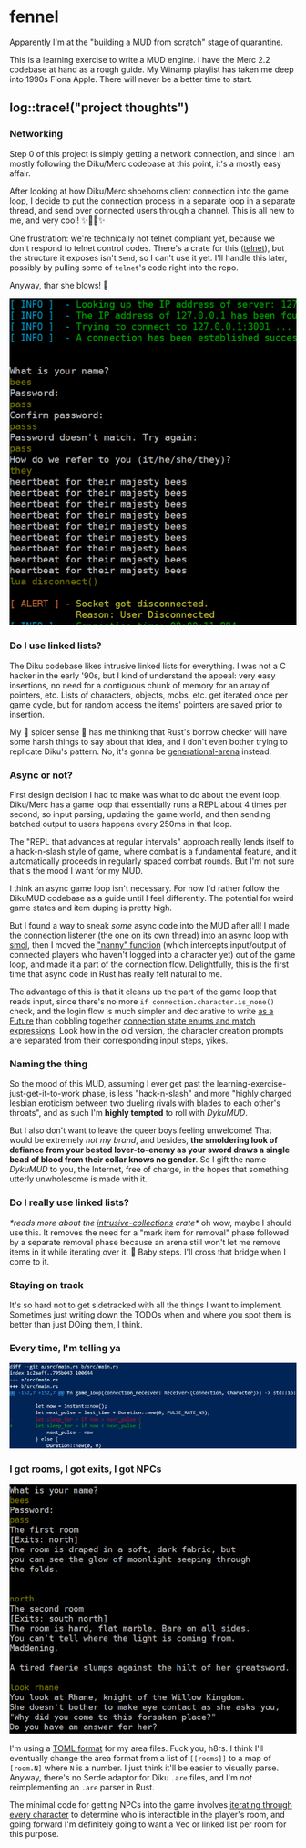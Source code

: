 # fennel

Apparently I'm at the "building a MUD from scratch" stage of quarantine.

This is a learning exercise to write a MUD engine. I have the Merc 2.2 codebase
at hand as a rough guide. My Winamp playlist has taken me deep into 1990s Fiona
Apple. There will never be a better time to start.

## log::trace!("project thoughts")

### Networking

Step 0 of this project is simply getting a network connection, and since I am
mostly following the Diku/Merc codebase at this point, it's a mostly easy
affair.

After looking at how Diku/Merc shoehorns client connection into the game loop,
I decide to put the connection process in a separate loop in a separate thread,
and send over connected users through a channel. This is all new to me, and very
cool! ✨🧙‍♀️✨

One frustration: we're technically not telnet compliant yet, because we don't
respond to telnet control codes. There's a crate for this
([telnet](https://crates.io/crates/telnet)), but the structure it exposes isn't
`Send`, so I can't use it yet. I'll handle this later, possibly by pulling some
of `telnet`'s code right into the repo.

Anyway, thar she blows! 🐳

![A terminal printout showing a new character creation flow, followed by a series of heartbeat messages ("heartbeat for their majesty bees") once the connection gets added to the game loop.](img/login.png)

### Do I use linked lists?

The Diku codebase likes intrusive linked lists for everything. I was not a C
hacker in the early '90s, but I kind of understand the appeal: very easy
insertions, no need for a contiguous chunk of memory for an array of pointers,
etc. Lists of characters, objects, mobs, etc. get iterated once per game cycle,
but for random access the items' pointers are saved prior to insertion.

My 🦀 spider sense 🦀 has me thinking that Rust's borrow checker will have some
harsh things to say about that idea, and I don't even bother trying to replicate
Diku's pattern. No, it's gonna be
[generational-arena](https://crates.io/crates/generational-arena) instead.

### Async or not?

First design decision I had to make was what to do about the event loop.
Diku/Merc has a game loop that essentially runs a REPL about 4 times per second,
so input parsing, updating the game world, and then sending batched output to
users happens every 250ms in that loop.

The "REPL that advances at regular intervals" approach really lends itself to a
hack-n-slash style of game, where combat is a fundamental feature, and it
automatically proceeds in regularly spaced combat rounds. But I'm not sure
that's the mood I want for my MUD.

I think an async game loop isn't necessary. For now I'd rather follow the
DikuMUD codebase as a guide until I feel differently. The potential for weird
game states and item duping is pretty high.

But I found a way to sneak *some* async code into the MUD after all! I made the
connection listener (the one on its own thread) into an async loop with
[smol](https://crates.io/crates/smol), then I moved the
["nanny" function](https://github.com/Seifert69/DikuMUD/blob/e27497b70896a81c008faa4fcd2d823b27c3162a/dm-dist-alfa/interpreter.c#L1009)
(which intercepts input/output of connected players who haven't logged into a
character yet) out of the game loop, and made it a part of the connection flow.
Delightfully, this is the first time that async code in Rust has really felt
natural to me.

The advantage of this is that it cleans up the part of the game loop that reads
input, since there's no more `if connection.character.is_none()` check, and the
login flow is much simpler and declarative to write
[as a Future](https://github.com/TooManyBees/fennel/blob/67703b42c86a29fe7a50e894388cad2f146ceb17/src/listener.rs#L76)
than cobbling together
[connection state enums and match expressions](https://github.com/TooManyBees/fennel/blob/02cde601096dc5f0fddfdc86904c0c7662bed703/src/login.rs#L39). Look how in the old
version, the character creation prompts are separated from their corresponding
input steps, yikes.

### Naming the thing

So the mood of this MUD, assuming I ever get past the
learning-exercise-just-get-it-to-work phase, is less "hack-n-slash" and more
"highly charged lesbian eroticism between two dueling rivals with blades to each
other's throats", and as such I'm **highly tempted** to roll with *DykuMUD*.

But I also don't want to leave the queer boys feeling unwelcome! That would be
extremely *not my brand*, and besides, **the smoldering look of defiance from
your bested lover-to-enemy as your sword draws a single bead of blood from their
collar knows no gender**. So I gift the name *DykuMUD* to you, the Internet,
free of charge, in the hopes that something utterly unwholesome is made with it.

### Do I really use linked lists?

*\*reads more about the
[intrusive-collections](https://crates.io/crates/intrusive-collections) crate\**
oh wow, maybe I should use this. It removes the need for a "mark item for
removal" phase followed by a separate removal phase because an arena still won't
let me remove items in it while iterating over it. 🤔 Baby steps. I'll cross
that bridge when I come to it.

### Staying on track

It's so hard not to get sidetracked with all the things I want to implement.
Sometimes just writing down the TODOs when and where you spot them is better
than just DOing them, I think.

### Every time, I'm telling ya

![A git diff, showing a mistakenly negated conditional ("if now > next_pulse" when it should have been "<") that caused the game loop to run as fast as possible](img/lol-arithmetic.png)

### I got rooms, I got exits, I got NPCs

![Console output showing movement through rooms, and looking at an NPC's description](img/look.png)

I'm using a
[TOML format](https://github.com/TooManyBees/fennel/blob/18d4d6c7e3e12d6fc56a68b613928e76f439a59b/areas/default.toml)
for my area files. Fuck you, h8rs. I think I'll eventually change the area
format from a list of `[[rooms]]` to a map of `[room.N]` where `N` is a number.
I just think it'll be easier to visually parse. Anyway, there's no Serde adaptor
for Diku `.are` files, and I'm *not* reimplementing an `.are` parser in Rust.

The minimal code for getting NPCs into the game involves
[iterating through every character](https://github.com/TooManyBees/fennel/blob/08934a9281248f40c8886250c44a0e5e7a3ed93f/src/commands.rs#L53-L55)
to determine who is interactible in the player's room, and going forward I'm
definitely going to want a Vec or linked list per room for this purpose.
